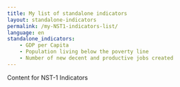 ```yaml
---
title: My list of standalone indicators
layout: standalone-indicators
permalink: /my-NST1-indicators-list/
language: en
standalone_indicators:
    - GDP per Capita
    - Population living below the poverty line
    - Number of new decent and productive jobs created
---
```

Content for NST-1 Indicators
